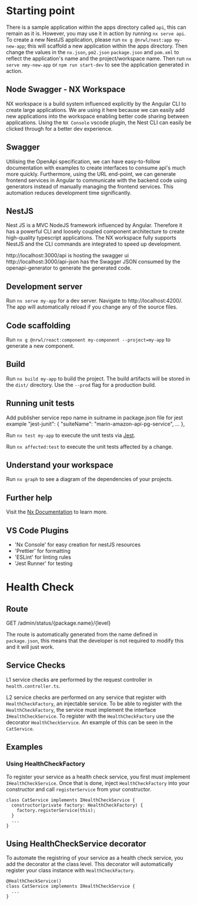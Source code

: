 # Starting point
There is a sample application within the apps directory called `api`, this can remain as it is. However, you may use it in action by running `nx serve api`.
To create a new NestJS application, please run `nx g @nrwl/nest:app my-new-app`; this will scaffold a new application within the apps directory. Then change the values in the `nx.json`, `pm2.json` `package.json` and `pom.xml` to reflect the application's name and the project/workspace name. Then run `nx serve nmy-new-app` or `npm run start-dev` to see the application generated in action.
## Node Swagger - NX Workspace
NX workspace is a build system influenced explicitly by the Angular CLI to create large applications. We are using it here because we can easily add new applications into the workspace enabling better code sharing between applications. Using the `NX Console` vscode plugin, the Nest CLI can easily be clicked through for a better dev experience.

## Swagger
Utilising the OpenApi specification, we can have easy-to-follow documentation with examples to create interfaces to consume api's much more quickly. Furthermore, using the URL end-point, we can generate frontend services in Angular to communicate with the backend code using generators instead of manually managing the frontend services. This automation reduces development time significantly.

## NestJS

Nest JS is a MVC NodeJS framework influenced by Angular. Therefore it has a powerful CLI and loosely coupled component architecture to create high-quality typescript applications. The NX workspace fully supports NestJS and the CLI commands are integrated to speed up development.

http://localhost:3000/api is hosting the swagger ui
http://localhost:3000/api-json has the Swagger JSON consumed by the openapi-generator to generate the generated code.

## Development server

Run `nx serve my-app` for a dev server. Navigate to http://localhost:4200/. The app will automatically reload if you change any of the source files.

## Code scaffolding

Run `nx g @nrwl/react:component my-component --project=my-app` to generate a new component.

## Build

Run `nx build my-app` to build the project. The build artifacts will be stored in the `dist/` directory. Use the `--prod` flag for a production build.

## Running unit tests

Add publisher service repo name in suitname in package.json file for jest
example
"jest-junit": {
    "suiteName": "marin-amazon-api-pg-service",
   ...
  },

Run `nx test my-app` to execute the unit tests via [Jest](https://jestjs.io).

Run `nx affected:test` to execute the unit tests affected by a change.


## Understand your workspace

Run `nx graph` to see a diagram of the dependencies of your projects.

## Further help

Visit the [Nx Documentation](https://nx.dev) to learn more.


## VS Code Plugins
- 'Nx Console' for easy creation for nestJS resources
- 'Prettier' for formatting
- 'ESLint' for linting rules
- 'Jest Runner' for testing


# Health Check
## Route
GET /admin/status/{package.name}/{level}

The route is automatically generated from the name defined in `package.json`, this means that the developer is not required to modify this and it will just work.

## Service Checks
L1 service checks are performed by the request controller in `health.controller.ts`.

L2 service checks are performed on any service that register with `HealthCheckFactory`, an injectable service. To be able to register with the `HealthCheckFactory`, the service must implement the interface `IHealthCheckService`. To register with the `HealthCheckFactory` use the decorator `HealthCheckService`. An example of this can be seen in the `CatService`.

## Examples
### Using HealthCheckFactory
To register your service as a health check service, you first must implement `IHealthCheckService`. Once that is done, inject `HealthCheckFactory` into your constructor and call `registerService` from your constructor.

```
class CatService implements IHealthCheckService {
  constructor(private factory: HealthCheckFactory) {
    factory.registerService(this);
  }
  ...
}
```

## Using HealthCheckService decorator
To automate the registring of your service as a health check service, you add the decorator at the class level. This decorator will automatically register your class instance with `HealthCheckFactory`.
```
@HealthCheckService()
class CatService implements IHealthCheckService {
  ...
}
```